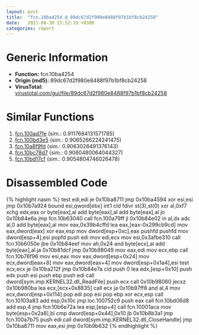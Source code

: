```yaml
---
layout: post
title:  "fcn.10ba4254 @ 89dc67d2f980e8488f97b1bf8cb24258"
date:   2021-08-30 15:52:19 +0300
categories: report
---
```


# Generic Information
- **Function:** fcn.10ba4254
- **Origin (md5):** 89dc67d2f980e8488f97b1bf8cb24258
- **VirusTotal:** [virustotal.com/gui/file/89dc67d2f980e8488f97b1bf8cb24258][virustotal_ref]



# Similar Functions

1. [fcn.100ad7fe][similar_1_ref] (sim.: 0.9117684131571785)
2. [fcn.100bd3e5][similar_2_ref] (sim.: 0.9065266224241475)
3. [fcn.10a8f9fd][similar_3_ref] (sim.: 0.9063026491376143)
4. [fcn.10bc78d7][similar_4_ref] (sim.: 0.9060480064044327)
5. [fcn.10bd17cf][similar_5_ref] (sim.: 0.9054804746026478)


# Disassembled Code

{% highlight nasm %}
test edi,edi
je 0x10ba8711
jmp 0x10ba4594
xor esi,esi
jmp 0x10b7a924
bound esi,qword[ebx]
int1 
cld 
fdivr st(3),st(0)
xor al,0xf7
xchg edx,eax
or byte[eax],al
add byte[eax],al
add byte[eax],al
jo 0x10b84e6a
jmp fcn.10b63040
call fcn.100a79ff
jl 0x10b84e02
in al,dx
adc al,0
add byte[eax],al
mov eax,0x39b4cffd
lea eax,[eax-0x299cb9cd]
mov eax,dword[eax]
xor eax,esp
mov dword[esp+0xc],eax
pushfd 
pushfd 
mov dword[esp+4],esi
popfd 
push edi
mov edi,ecx
mov esi,0x3afbe310
call fcn.10b6050e
jbe 0x10b84eef
mov ah,0x24
and byte[ecx],al
add byte[eax],al
ja 0x10b81dcf
jmp 0x10b98049
mov eax,edi
mov ecx,ebp
call fcn.10b76f96
mov esi,eax
mov eax,dword[esp+0x24]
mov ecx,dword[eax+8]
mov eax,dword[eax+4]
mov dword[esp+0x1a4],esi
test ecx,ecx
je 0x10ba212f
jmp 0x10b84e7a
cld 
push 0
lea edx,[esp+0x10]
push edx
push esi
push ebp
push edi
call dword[sym.imp.KERNEL32.dll_ReadFile]
push ecx
call 0x10b98060
jecxz 0x10b980ba
lea ecx,[ecx+0x8835]
call ecx
ja 0x10b97ff8
and al,4
mov ecx,dword[esp+0x114]
pop edi
pop esi
pop ebp
xor ecx,esp
call fcn.10103a83
add esp,0x10c
jmp loc.100752c9
push eax
call fcn.10bd06d8
add esp,4
jmp fcn.10b6e72a
lea esp,[esp+4]
call fcn.10001aca
mov byte[esp+0x2a8],bl
cmp dword[esp+0x44],0x10
jb 0x10b8b3a1
jmp fcn.100a7b75
push edi
call dword[sym.imp.KERNEL32.dll_CloseHandle]
jmp 0x10ba8711
mov eax,esi
jmp 0x10b9b632
{% endhighlight %}


[similar_1_ref]: /report/fcn.100ad7fe@89dc67d2f980e8488f97b1bf8cb24258
[similar_2_ref]: /report/fcn.100bd3e5@89dc67d2f980e8488f97b1bf8cb24258
[similar_3_ref]: /report/fcn.10a8f9fd@89dc67d2f980e8488f97b1bf8cb24258
[similar_4_ref]: /report/fcn.10bc78d7@89dc67d2f980e8488f97b1bf8cb24258
[similar_5_ref]: /report/fcn.10bd17cf@89dc67d2f980e8488f97b1bf8cb24258
[virustotal_ref]: https://www.virustotal.com/gui/file/89dc67d2f980e8488f97b1bf8cb24258